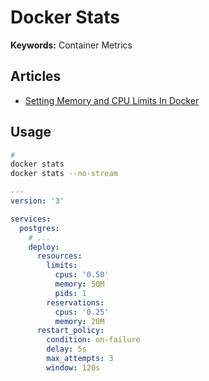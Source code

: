 # Docker Stats

**Keywords:** Container Metrics

## Articles

- [Setting Memory and CPU Limits In Docker](https://baeldung.com/ops/docker-memory-limit)

## Usage

```sh
#
docker stats
docker stats --no-stream
```

```yml
---
version: '3'

services:
  postgres:
    # ...
    deploy:
      resources:
        limits:
          cpus: '0.50'
          memory: 50M
          pids: 1
        reservations:
          cpus: '0.25'
          memory: 20M
      restart_policy:
        condition: on-failure
        delay: 5s
        max_attempts: 3
        window: 120s
```
